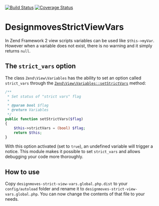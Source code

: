 [![Build Status](https://travis-ci.org/Designmoves/DesignmovesStrictViewVars.svg?branch=master)](https://travis-ci.org/Designmoves/DesignmovesStrictViewVars)
[![Coverage Status](https://coveralls.io/repos/Designmoves/DesignmovesStrictViewVars/badge.png)](https://coveralls.io/r/Designmoves/DesignmovesStrictViewVars)

DesignmovesStrictViewVars
=========================

In Zend Framework 2 view scripts variables can be used like `$this->myVar`. However when a variable does not
exist, there is no warning and it simply returns `null`.

## The `strict_vars` option
The class `Zend\View\Variables` has the ability to set an option called `strict_vars` through the
[`Zend\View\Variables::setStrictVars`](https://github.com/zendframework/zf2/blob/master/library/Zend/View/Variables.php#L70-L80)
method:
```php
/**
 * Set status of "strict vars" flag
 *
 * @param bool $flag
 * @return Variables
 */
public function setStrictVars($flag)
{
    $this->strictVars = (bool) $flag;
    return $this;
}
```
With this option activated (set to `true`), an undefined variable will trigger a notice.
This module makes it possible to set `strict_vars` and allows debugging your code more thoroughly.

## How to use
Copy `designmoves-strict-view-vars.global.php.dist` to your `config/autoload` folder and rename it to
`designmoves-strict-view-vars.global.php`. You can now change the contents of that file to your needs.
